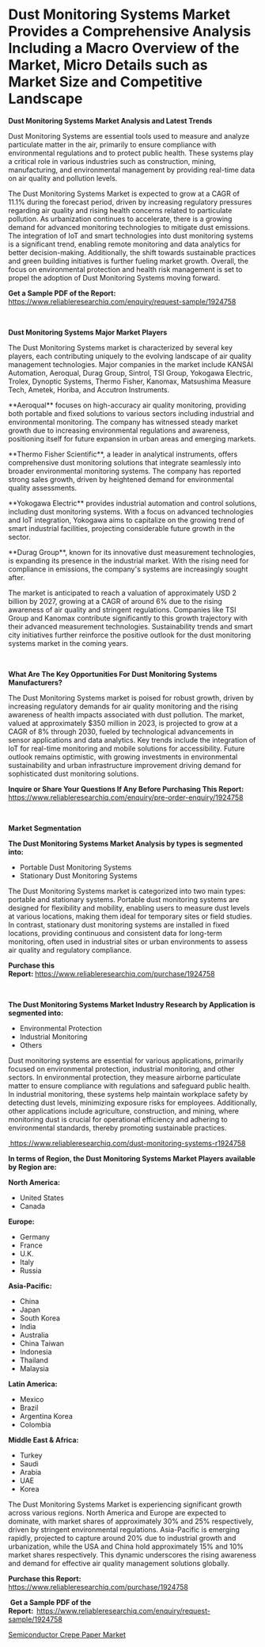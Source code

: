 <p><h1>Dust Monitoring Systems Market Provides a Comprehensive Analysis Including a Macro Overview of the Market, Micro Details such as Market Size and Competitive Landscape</h1></p><p><strong>Dust Monitoring Systems Market Analysis and Latest Trends</strong></p>
<p><p>Dust Monitoring Systems are essential tools used to measure and analyze particulate matter in the air, primarily to ensure compliance with environmental regulations and to protect public health. These systems play a critical role in various industries such as construction, mining, manufacturing, and environmental management by providing real-time data on air quality and pollution levels.</p><p>The Dust Monitoring Systems Market is expected to grow at a CAGR of 11.1% during the forecast period, driven by increasing regulatory pressures regarding air quality and rising health concerns related to particulate pollution. As urbanization continues to accelerate, there is a growing demand for advanced monitoring technologies to mitigate dust emissions. The integration of IoT and smart technologies into dust monitoring systems is a significant trend, enabling remote monitoring and data analytics for better decision-making. Additionally, the shift towards sustainable practices and green building initiatives is further fueling market growth. Overall, the focus on environmental protection and health risk management is set to propel the adoption of Dust Monitoring Systems moving forward.</p></p>
<p><strong>Get a Sample PDF of the Report:&nbsp;</strong> <a href="https://www.reliableresearchiq.com/enquiry/request-sample/1924758?utm_campaign=3282&utm_medium=2&utm_source=Github&utm_content=ia&utm_term=28032025&utm_id=dust-monitoring-systems">https://www.reliableresearchiq.com/enquiry/request-sample/1924758</a></p>
<p>&nbsp;</p>
<p><strong>Dust Monitoring Systems Major Market Players</strong></p>
<p><p>The Dust Monitoring Systems market is characterized by several key players, each contributing uniquely to the evolving landscape of air quality management technologies. Major companies in the market include KANSAI Automation, Aeroqual, Durag Group, Sintrol, TSI Group, Yokogawa Electric, Trolex, Dynoptic Systems, Thermo Fisher, Kanomax, Matsushima Measure Tech, Ametek, Horiba, and Accutron Instruments.</p><p>**Aeroqual** focuses on high-accuracy air quality monitoring, providing both portable and fixed solutions to various sectors including industrial and environmental monitoring. The company has witnessed steady market growth due to increasing environmental regulations and awareness, positioning itself for future expansion in urban areas and emerging markets.</p><p>**Thermo Fisher Scientific**, a leader in analytical instruments, offers comprehensive dust monitoring solutions that integrate seamlessly into broader environmental monitoring systems. The company has reported strong sales growth, driven by heightened demand for environmental quality assessments.</p><p>**Yokogawa Electric** provides industrial automation and control solutions, including dust monitoring systems. With a focus on advanced technologies and IoT integration, Yokogawa aims to capitalize on the growing trend of smart industrial facilities, projecting considerable future growth in the sector.</p><p>**Durag Group**, known for its innovative dust measurement technologies, is expanding its presence in the industrial market. With the rising need for compliance in emissions, the company's systems are increasingly sought after.</p><p>The market is anticipated to reach a valuation of approximately USD 2 billion by 2027, growing at a CAGR of around 6% due to the rising awareness of air quality and stringent regulations. Companies like TSI Group and Kanomax contribute significantly to this growth trajectory with their advanced measurement technologies. Sustainability trends and smart city initiatives further reinforce the positive outlook for the dust monitoring systems market in the coming years.</p></p>
<p>&nbsp;</p>
<p><strong>What Are The Key Opportunities For Dust Monitoring Systems Manufacturers?</strong></p>
<p><p>The Dust Monitoring Systems market is poised for robust growth, driven by increasing regulatory demands for air quality monitoring and the rising awareness of health impacts associated with dust pollution. The market, valued at approximately $350 million in 2023, is projected to grow at a CAGR of 8% through 2030, fueled by technological advancements in sensor applications and data analytics. Key trends include the integration of IoT for real-time monitoring and mobile solutions for accessibility. Future outlook remains optimistic, with growing investments in environmental sustainability and urban infrastructure improvement driving demand for sophisticated dust monitoring solutions.</p></p>
<p><strong>Inquire or Share Your Questions If Any Before Purchasing This Report:</strong> <a href="https://www.reliableresearchiq.com/enquiry/pre-order-enquiry/1924758?utm_campaign=3282&utm_medium=2&utm_source=Github&utm_content=ia&utm_term=28032025&utm_id=dust-monitoring-systems">https://www.reliableresearchiq.com/enquiry/pre-order-enquiry/1924758</a></p>
<p>&nbsp;</p>
<p><strong>Market Segmentation</strong></p>
<p><strong>The Dust Monitoring Systems Market Analysis by types is segmented into:</strong></p>
<p><ul><li>Portable Dust Monitoring Systems</li><li>Stationary Dust Monitoring Systems</li></ul></p>
<p><p>The Dust Monitoring Systems market is categorized into two main types: portable and stationary systems. Portable dust monitoring systems are designed for flexibility and mobility, enabling users to measure dust levels at various locations, making them ideal for temporary sites or field studies. In contrast, stationary dust monitoring systems are installed in fixed locations, providing continuous and consistent data for long-term monitoring, often used in industrial sites or urban environments to assess air quality and regulatory compliance.</p></p>
<p><strong>Purchase this Report:&nbsp;</strong><a href="https://www.reliableresearchiq.com/purchase/1924758?utm_campaign=3282&utm_medium=2&utm_source=Github&utm_content=ia&utm_term=28032025&utm_id=dust-monitoring-systems">https://www.reliableresearchiq.com/purchase/1924758</a></p>
<p>&nbsp;</p>
<p><strong>The Dust Monitoring Systems Market Industry Research by Application is segmented into:</strong></p>
<p><ul><li>Environmental Protection</li><li>Industrial Monitoring</li><li>Others</li></ul></p>
<p><p>Dust monitoring systems are essential for various applications, primarily focused on environmental protection, industrial monitoring, and other sectors. In environmental protection, they measure airborne particulate matter to ensure compliance with regulations and safeguard public health. In industrial monitoring, these systems help maintain workplace safety by detecting dust levels, minimizing exposure risks for employees. Additionally, other applications include agriculture, construction, and mining, where monitoring dust is crucial for operational efficiency and adhering to environmental standards, thereby promoting sustainable practices.</p></p>
<p><a href="https://www.reliableresearchiq.com/dust-monitoring-systems-r1924758?utm_campaign=3282&utm_medium=2&utm_source=Github&utm_content=ia&utm_term=28032025&utm_id=dust-monitoring-systems">&nbsp;https://www.reliableresearchiq.com/dust-monitoring-systems-r1924758</a></p>
<p><strong>In terms of Region, the Dust Monitoring Systems Market Players available by Region are:</strong></p>
<p>
    <p> <strong> North America: </strong>
        <ul>
            <li>United States</li>
            <li>Canada</li>
        </ul>
        </p> 
    <p> <strong> Europe: </strong>
        <ul>
            <li>Germany</li>
            <li>France</li>
            <li>U.K.</li>
            <li>Italy</li>
            <li>Russia</li>
        </ul>
        </p> 
    <p> <strong> Asia-Pacific: </strong>
        <ul>
            <li>China</li>
            <li>Japan</li>
            <li>South Korea</li>
            <li>India</li>
            <li>Australia</li>
            <li>China Taiwan</li>
            <li>Indonesia</li>
            <li>Thailand</li>
            <li>Malaysia</li>
        </ul>
        </p> 
    <p> <strong> Latin America: </strong>
        <ul>
            <li>Mexico</li>
            <li>Brazil</li>
            <li>Argentina Korea</li>
            <li>Colombia</li>
        </ul>
        </p> 
    <p> <strong> Middle East & Africa: </strong>
        <ul>
            <li>Turkey</li>
            <li>Saudi</li>
            <li>Arabia</li>
            <li>UAE</li>
            <li>Korea</li>
        </ul>
    </p>
    </p>
<p><p>The Dust Monitoring Systems Market is experiencing significant growth across various regions. North America and Europe are expected to dominate, with market shares of approximately 30% and 25% respectively, driven by stringent environmental regulations. Asia-Pacific is emerging rapidly, projected to capture around 20% due to industrial growth and urbanization, while the USA and China hold approximately 15% and 10% market shares respectively. This dynamic underscores the rising awareness and demand for effective air quality management solutions globally.</p></p>
<p><strong>Purchase this Report: </strong><a href="https://www.reliableresearchiq.com/purchase/1924758?utm_campaign=3282&utm_medium=2&utm_source=Github&utm_content=ia&utm_term=28032025&utm_id=dust-monitoring-systems">https://www.reliableresearchiq.com/purchase/1924758</a></p>
<p>&nbsp;<strong>Get a Sample PDF of the Report:&nbsp;&nbsp;</strong><a href="https://www.reliableresearchiq.com/enquiry/request-sample/1924758?utm_campaign=3282&utm_medium=2&utm_source=Github&utm_content=ia&utm_term=28032025&utm_id=dust-monitoring-systems">https://www.reliableresearchiq.com/enquiry/request-sample/1924758</a></p>
<p><strong></strong></p>
<p><p><a href="https://github.com/krulicfidura/Market-Research-Report-List-1/blob/main/semiconductor-crepe-paper-market.md?utm_campaign=3282&utm_medium=2&utm_source=Github&utm_content=ia&utm_term=28032025&utm_id=dust-monitoring-systems">Semiconductor Crepe Paper Market</a></p></p>